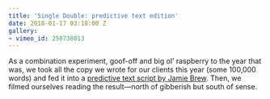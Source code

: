 ```yaml
---
title: 'Single Double: predictive text edition'
date: 2018-01-17 03:18:00 Z
gallery:
- vimeo_id: 250738013
---
```


As a combination experiment, goof-off and big ol’ raspberry to the year that was, we took all the copy we wrote for our clients this year (some 100,000 words) and fed it into a [predictive text script by Jamie Brew](https://github.com/jbrew/pt-voicebox). Then, we filmed ourselves reading the result—north of gibberish but south of sense.